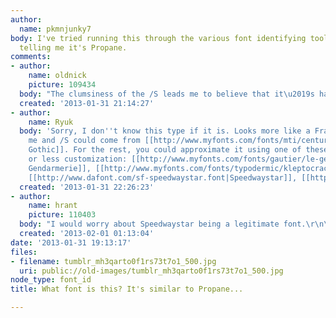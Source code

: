 ```yaml
---
author:
  name: pkmnjunky7
body: I've tried running this through the various font identifying tools but It keeps
  telling me it's Propane.
comments:
- author:
    name: oldnick
    picture: 109434
  body: "The clumsiness of the /S leads me to believe that it\u2019s hand-lettering\u2026"
  created: '2013-01-31 21:14:27'
- author:
    name: Ryuk
  body: 'Sorry, I don''t know this type if it is. Looks more like a Frankenstein to
    me and /S could come from [[http://www.myfonts.com/fonts/mti/century-gothic/|Century
    Gothic]]. For the rest, you could approximate it using one of these with more
    or less customization: [[http://www.myfonts.com/fonts/gautier/le-gendarmerie/|Le
    Gendarmerie]], [[http://www.myfonts.com/fonts/typodermic/kleptocracy/|Kleptocracy]],
    [[http://www.dafont.com/sf-speedwaystar.font|Speedwaystar]], [[http://www.dafont.com/forque.font|Forque]]'
  created: '2013-01-31 22:26:23'
- author:
    name: hrant
    picture: 110403
  body: "I would worry about Speedwaystar being a legitimate font.\r\n\r\nhhp\r\n"
  created: '2013-02-01 01:13:04'
date: '2013-01-31 19:13:17'
files:
- filename: tumblr_mh3qarto0f1rs73t7o1_500.jpg
  uri: public://old-images/tumblr_mh3qarto0f1rs73t7o1_500.jpg
node_type: font_id
title: What font is this? It's similar to Propane...

---
```

